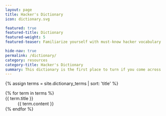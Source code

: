 ```yaml
---
layout: page
title: Hacker's Dictionary
icon: dictionary.svg

featured: true
featured-title: Dictionary
featured-weight: 5
featured-teaser: Familiarize yourself with must-know hacker vocabulary.

hide-nav: true
permalink: /dictionary/
category: resources
category-title: Hacker's Dictionary
summary: This dictionary is the first place to turn if you come across a hacking-related word you don't understand and want to learn exactly what it means.
---
```

{% assign terms = site.dictionary_terms | sort: 'title' %}
<div class="dictionary">
  <dl>
  {% for term in terms %}
    <dt>{{ term.title }}</dt>
    <dd>{{ term.content }}</dd>
  {% endfor %}
  </dl>
</div>
